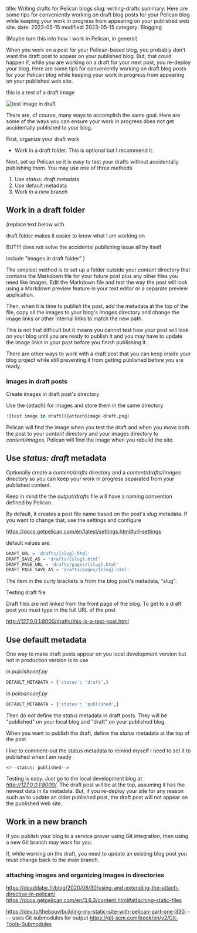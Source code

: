 title: Writing drafts for Pelican blogs
slug: writing-drafts
summary: Here are some tips for conveniently working on draft blog posts for your Pelican blog while keeping your work in progress from appearing on your published web site.
date: 2023-05-15
modified: 2023-05-15
category: Blogging
<!--status: draft-->

(Maybe turn this into how I work in Pelican, in general)


When you work on a post for your Pelican-based blog, you probably don't want the draft post to appear on your published blog. But, that could happen if, while you are working on a draft for your next post, you re-deploy your blog. Here are some tips for conveniently working on draft blog posts for your Pelican blog while keeping your work in progress from appearing on your published web site.

this is a test of a draft image

![test image in draft]({attach}image-draft.png)

There are, of course, many ways to accomplish the same goal. Here are some of the ways you can ensure your work in progress does not get accidentally published to your blog.

First, organize your draft work

* Work in a draft folder. This is optional but I recommend it.

Next, set up Pelican so it is easy to test your drafts without accidentally publishing them. You may use one of three methods

1. Use *status: draft* metadata
2. Use default metadata
3. Work in a new branch


## Work in a draft folder

(replace text below with 

draft folder makes it easier to know what I am working on

BUT!!! does not solve the accidental publishing issue all by itself

include "images in draft folder"
)

The simplest method is to set up a folder outside your *content* directory that contains the Markdown file for your future post plus any other files you need like images. Edit the Markdown file and test the way the post will look using a Markdown preview feature in your text editor or a separate preview application.

Then, when it is time to publish the post, add the metadata at the top of the file, copy all the images to your blog's *images* directory and change the image links or other internal links to match the new path. 

This is not that difficult but it means you cannot test how your post will look on your blog until you are ready to publish it and you may have to update the image links in your post before you finish publishing it. 

There are other ways to work with a draft post that you can keep inside your blog project while still preventing it from getting published before you are ready.

### Images in draft posts

Create images in draft post's directory


Use the {attach} for images and store them in the same directory

```python
![test image in draft]({attach}image-draft.png)
```

Pelican will find the image when you test the draft and when you move both the post to your *content* directory and your images directory to *content/images*, Pelican will find the image when you rebuild the site.


## Use *status: draft* metadata

Optionally create a *content/drafts* directory and a *content/drafts/images* directory so you can keep your work in progress separated from your published content.

Keep in mind the the *output/drafts* file will have a naming convention defined by Pelican. 

By default, it creates a post file name based on the post's *slug* metadata. If you want to change that, use the settings and configure

https://docs.getpelican.com/en/latest/settings.html#url-settings

default values are:

```python
DRAFT_URL = 'drafts/{slug}.html'
DRAFT_SAVE_AS = 'drafts/{slug}.html'
DRAFT_PAGE_URL = 'drafts/pages/{slug}.html'
DRAFT_PAGE_SAVE_AS = 'drafts/pages/{slug}.html'
```

The item in the curly brackets is from the blog post's metadata, "slug". 


<!--
You can use the *slug* metadata like the default or you can create your own metadata. For example, you could add *file:* to all posts' metadata then change the settings to  

```python
DRAFT_URL = 'drafts/{file}.html'
DRAFT_SAVE_AS = 'drafts/{file}.html'
DRAFT_PAGE_URL = 'drafts/pages/{file}.html'
DRAFT_PAGE_SAVE_AS = 'drafts/pages/{file}.html'
```

We did not change the publishing variables so drafts will be saved according the the custom *file* metadata and published files will be saved according to the *slug* metadata.

You may define a custom path and filename for specific drafts by using the *save_as* metadata in the Markdown file. This way you don't have to set or remember how the Pelican settings cause Pelican to build the draft file name.
-->

Testing draft file

Draft files are not linked from the front page of the blog. To get to a draft post you must type in the full URL of the post

http://127.0.0.1:8000/drafts/this-is-a-test-post.html




## Use default metadata

One way to make draft posts appear on you local development version but not in production version is to use 

in *publishconf.py*

```python
DEFAULT_METADATA = {'status': 'draft',}
```

in *pelicanconf.py*

```python
DEFAULT_METADATA = {'status': 'published',}
```

Then do not define the *status* metadata in draft posts. They will be "published" on your local blog and "draft" on your published blog.

When you want to publish the draft, define the *status* metadata at the top of the post.

I like to comment-out the status metadata to remind myself I need to set it to published when I am ready

```
<!--status: published-->
```

Testing is easy. Just go to the local development blog at *http://127.0.0.1:8000/*. The draft post will be at the top, assuming it has the newest data in its metadata. But, if you re-deploy your site for any reason such as to update an older published post, the draft post will not appear on the published web site.

## Work in a new branch

If you publish your blog to a service prover using Git integration, then using a new Git branch may work for you.

If, while working on the draft, you need to update an existing blog post you must change back to the main branch.







### attaching images and organizing images in directories 

https://deaddabe.fr/blog/2020/08/30/using-and-extending-the-attach-directive-in-pelican/
https://docs.getpelican.com/en/3.6.3/content.html#attaching-static-files

https://dev.to/thebouv/building-my-static-site-with-pelican-part-one-330i
    --- uses Git submodules for output   https://git-scm.com/book/en/v2/Git-Tools-Submodules

    
